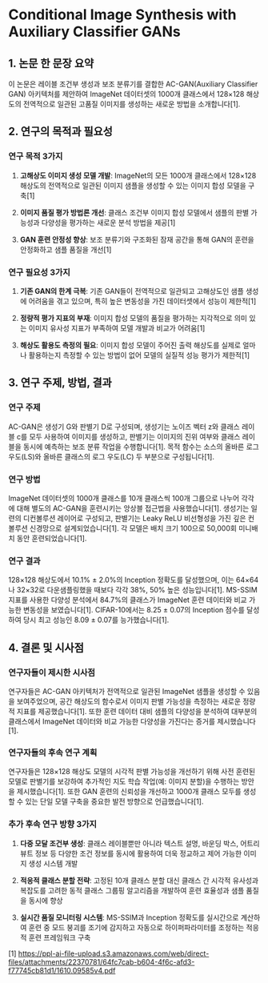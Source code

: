 # Conditional Image Synthesis with Auxiliary Classifier GANs

## 1. 논문 한 문장 요약

이 논문은 레이블 조건부 생성과 보조 분류기를 결합한 AC-GAN(Auxiliary Classifier GAN) 아키텍처를 제안하여 ImageNet 데이터셋의 1000개 클래스에서 128×128 해상도의 전역적으로 일관된 고품질 이미지를 생성하는 새로운 방법을 소개합니다[1].

## 2. 연구의 목적과 필요성

### 연구 목적 3가지

1. **고해상도 이미지 생성 모델 개발**: ImageNet의 모든 1000개 클래스에서 128×128 해상도의 전역적으로 일관된 이미지 샘플을 생성할 수 있는 이미지 합성 모델을 구축[1]

2. **이미지 품질 평가 방법론 개선**: 클래스 조건부 이미지 합성 모델에서 샘플의 판별 가능성과 다양성을 평가하는 새로운 분석 방법을 제공[1]

3. **GAN 훈련 안정성 향상**: 보조 분류기와 구조화된 잠재 공간을 통해 GAN의 훈련을 안정화하고 샘플 품질을 개선[1]

### 연구 필요성 3가지

1. **기존 GAN의 한계 극복**: 기존 GAN들이 전역적으로 일관되고 고해상도인 샘플 생성에 어려움을 겪고 있으며, 특히 높은 변동성을 가진 데이터셋에서 성능이 제한적[1]

2. **정량적 평가 지표의 부재**: 이미지 합성 모델의 품질을 평가하는 지각적으로 의미 있는 이미지 유사성 지표가 부족하여 모델 개발과 비교가 어려움[1]

3. **해상도 활용도 측정의 필요**: 이미지 합성 모델이 주어진 출력 해상도를 실제로 얼마나 활용하는지 측정할 수 있는 방법이 없어 모델의 실질적 성능 평가가 제한적[1]

## 3. 연구 주제, 방법, 결과

### 연구 주제
AC-GAN은 생성기 G와 판별기 D로 구성되며, 생성기는 노이즈 벡터 z와 클래스 레이블 c를 모두 사용하여 이미지를 생성하고, 판별기는 이미지의 진위 여부와 클래스 레이블을 동시에 예측하는 보조 분류 작업을 수행합니다[1]. 목적 함수는 소스의 올바른 로그 우도(LS)와 올바른 클래스의 로그 우도(LC) 두 부분으로 구성됩니다[1].

### 연구 방법
ImageNet 데이터셋의 1000개 클래스를 10개 클래스씩 100개 그룹으로 나누어 각각에 대해 별도의 AC-GAN을 훈련시키는 앙상블 접근법을 사용했습니다[1]. 생성기는 일련의 디컨볼루션 레이어로 구성되고, 판별기는 Leaky ReLU 비선형성을 가진 깊은 컨볼루션 신경망으로 설계되었습니다[1]. 각 모델은 배치 크기 100으로 50,000회 미니배치 동안 훈련되었습니다[1].

### 연구 결과
128×128 해상도에서 10.1% ± 2.0%의 Inception 정확도를 달성했으며, 이는 64×64나 32×32로 다운샘플링했을 때보다 각각 38%, 50% 높은 성능입니다[1]. MS-SSIM 지표를 사용한 다양성 분석에서 84.7%의 클래스가 ImageNet 훈련 데이터와 비교 가능한 변동성을 보였습니다[1]. CIFAR-10에서는 8.25 ± 0.07의 Inception 점수를 달성하여 당시 최고 성능인 8.09 ± 0.07를 능가했습니다[1].

## 4. 결론 및 시사점

### 연구자들이 제시한 시사점

연구자들은 AC-GAN 아키텍처가 전역적으로 일관된 ImageNet 샘플을 생성할 수 있음을 보여주었으며, 공간 해상도의 함수로서 이미지 판별 가능성을 측정하는 새로운 정량적 지표를 제공했습니다[1]. 또한 훈련 데이터 대비 샘플의 다양성을 분석하여 대부분의 클래스에서 ImageNet 데이터와 비교 가능한 다양성을 가진다는 증거를 제시했습니다[1].

### 연구자들의 후속 연구 계획

연구자들은 128×128 해상도 모델의 시각적 판별 가능성을 개선하기 위해 사전 훈련된 모델로 판별기를 보강하여 추가적인 지도 학습 작업(예: 이미지 분할)을 수행하는 방안을 제시했습니다[1]. 또한 GAN 훈련의 신뢰성을 개선하고 1000개 클래스 모두를 생성할 수 있는 단일 모델 구축을 중요한 발전 방향으로 언급했습니다[1].

### 추가 후속 연구 방향 3가지

1. **다중 모달 조건부 생성**: 클래스 레이블뿐만 아니라 텍스트 설명, 바운딩 박스, 어트리뷰트 정보 등 다양한 조건 정보를 동시에 활용하여 더욱 정교하고 제어 가능한 이미지 생성 시스템 개발

2. **적응적 클래스 분할 전략**: 고정된 10개 클래스 분할 대신 클래스 간 시각적 유사성과 복잡도를 고려한 동적 클래스 그룹핑 알고리즘을 개발하여 훈련 효율성과 샘플 품질을 동시에 향상

3. **실시간 품질 모니터링 시스템**: MS-SSIM과 Inception 정확도를 실시간으로 계산하여 훈련 중 모드 붕괴를 조기에 감지하고 자동으로 하이퍼파라미터를 조정하는 적응적 훈련 프레임워크 구축

[1] https://ppl-ai-file-upload.s3.amazonaws.com/web/direct-files/attachments/22370781/64fc7cab-b604-4f6c-afd3-f77745cb81d1/1610.09585v4.pdf
